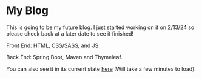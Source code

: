 # My Blog
This is going to be my future blog. I just started working on it on 2/13/24 so please check back at a later date to see it finished!

Front End: HTML, CSS/SASS, and JS.

Back End: Spring Boot, Maven and Thymeleaf.

You can also see it in its current state [here](https://blog-4rqo.onrender.com) (Will take a few minutes to load).
